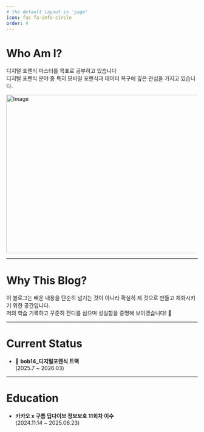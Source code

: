 ```yaml
---
# the default layout is 'page'
icon: fas fa-info-circle
order: 4
---
```


# Who Am I?

디지털 포렌식 마스터를 목표로 공부하고 있습니다 <br> 
디지털 포렌식 분야 중 특히 모바일 포렌식과 데이터 복구에 깊은 관심을 가지고 있습니다. 


<img width="714" height="417" alt="Image" src="https://github.com/user-attachments/assets/5e7df113-68be-4c3c-917d-94de0911b899" />

---

# Why This Blog?

 이 블로그는 배운 내용을 단순히 넘기는 것이 아니라 확실히 제 것으로 만들고 체화시키기 위한 공간입니다. <br> 
 저의 학습 기록하고 꾸준히 잔디를 심으며 성실함을 증명해 보이겠습니다! 🌱

---

# Current Status

- 🏫 **bob14_디지털포렌식 트랙**  
  (2025.7 ~ 2026.03)

---

# Education

- **카카오 x 구름 딥다이브 정보보호 11회차 이수**  
  (2024.11.14 ~ 2025.06.23)


